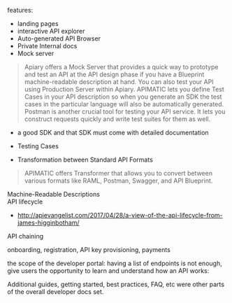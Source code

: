 features:
- landing pages
- interactive API explorer
- Auto-generated API Browser
- Private Internal docs
- Mock server
> Apiary offers a Mock Server that provides a quick way to prototype and test an API at the API design phase if you have a Blueprint machine-readable description at hand.
> You can also test your API using Production Server within Apiary.
> APIMATIC lets you define Test Cases in your API description so when you generate an SDK the test cases in the particular language will also be automatically generated.
> Postman is another crucial tool for testing your API service. It lets you construct requests quickly and write test suites for them as well.

- a good SDK and that SDK must come with detailed documentation
- Testing Cases

- Transformation between Standard API Formats
> APIMATIC offers Transformer that allows you to convert between various formats like RAML, Postman, Swagger, and API Blueprint.

Machine-Readable Descriptions  
API lifecycle  
- http://apievangelist.com/2017/04/28/a-view-of-the-api-lifecycle-from-james-higginbotham/

API chaining

onboarding, registration, API key provisioning, payments

the scope of the developer portal:
   having a list of endpoints is not enough, give users the opportunity to learn and understand how an API works:

Additional guides, getting started, best practices, FAQ, etc were other parts of the overall developer docs set.
